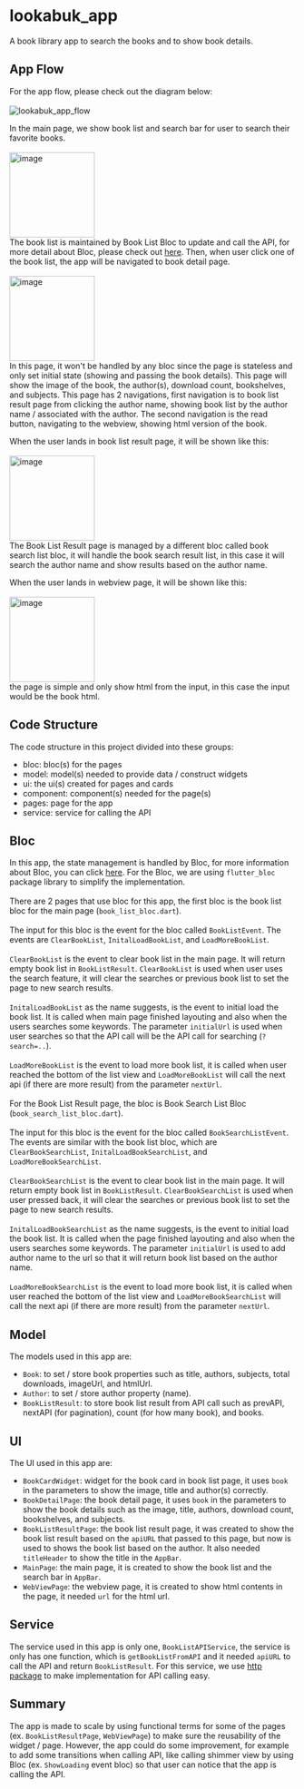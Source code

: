 
# lookabuk_app

A book library app to search the books and to show book details.

## App Flow

For the app flow, please check out the diagram below: <br/>
<br/>![lookabuk_app_flow](https://user-images.githubusercontent.com/69043715/193239369-b9ac2369-6d3f-4fec-8c01-45b9dbf3a6bf.png)

In the main page, we show book list and search bar for user to search their favorite books. <br/>
<br/><img width="150" alt="image" src="https://user-images.githubusercontent.com/69043715/193237054-0cbb3803-a9d3-481b-97c8-7fc9a42f84e3.png"><br/>
The book list is maintained by Book List Bloc to update and call the API, for more detail about Bloc, please check out [here](https://pub.dev/packages/flutter_bloc).
Then, when user click one of the book list, the app will be navigated to book detail page.<br/><br/>
<img width="150" alt="image" src="https://user-images.githubusercontent.com/69043715/193238071-bb4d9cf4-6274-4619-9f32-4dc82df446fe.png"><br/>
In this page, it won't be handled by any bloc since the page is stateless and only set initial state (showing and passing the book details). 
This page will show the image of the book, the author(s), download count, bookshelves, and subjects. This page has 2 navigations, first navigation is to book list result page from clicking the author name, showing book list by the author name / associated with the author. The second navigation is the read button, navigating to the webview, showing html version of the book.

When the user lands in book list result page, it will be shown like this: <br/> <br/>
<img width="150" alt="image" src="https://user-images.githubusercontent.com/69043715/193240848-9b8e32e3-84a4-4918-97e8-da94e9a0d303.png"> <br/>
The Book List Result page is managed by a different bloc called book search list bloc, it will handle the book search result list, in this case it will search the author name and show results based on the author name.

When the user lands in webview page, it will be shown like this: <br/> <br/>
<img width="150" alt="image" src="https://user-images.githubusercontent.com/69043715/193241204-d449a3e1-fa80-4c2b-a6c2-117b0aec2d2a.png"><br/>
the page is simple and only show html from the input, in this case the input would be the book html.

## Code Structure

The code structure in this project divided into these groups:
- bloc: bloc(s) for the pages
- model: model(s) needed to provide data / construct widgets
- ui: the ui(s) created for pages and cards
- component: component(s) needed for the page(s)
- pages: page for the app
- service: service for calling the API

## Bloc

In this app, the state management is handled by Bloc, for more information about Bloc, you can click [here](https://pub.dev/packages/flutter_bloc).
For the Bloc, we are using `flutter_bloc` package library to simplify the implementation. <br/><br/> There are 2 pages that use bloc for this app, the first bloc is the book list bloc for the main page (`book_list_bloc.dart`). <br/><br/> The input for this bloc is the event for the bloc called `BookListEvent`. The events are `ClearBookList`, `InitalLoadBookList`, and `LoadMoreBookList`.<br/><br/> `ClearBookList` is the event to clear book list in the main page. It will return empty book list in `BookListResult`. `ClearBookList` is used when user uses the search feature, it will clear the searches or previous book list to set the page to new search results.<br/><br/> `InitalLoadBookList` as the name suggests, is the event to initial load the book list. It is called when main page finished layouting and also when the users searches some keywords. The parameter `initialUrl` is used when user searches so that the API call will be the API call for searching (`?search=..`). <br/><br/> `LoadMoreBookList` is the event to load more book list, it is called when user reached the bottom of the list view and `LoadMoreBookList` will call the next api (if there are more result) from the parameter `nextUrl`.<br/><br/> For the Book List Result page, the bloc is Book Search List Bloc (`book_search_list_bloc.dart`). <br/><br/> The input for this bloc is the event for the bloc called `BookSearchListEvent`. The events are similar with the book list bloc, which are `ClearBookSearchList`, `InitalLoadBookSearchList`, and `LoadMoreBookSearchList`.<br/><br/> `ClearBookSearchList` is the event to clear book list in the main page. It will return empty book list in `BookListResult`. `ClearBookSearchList` is used when user pressed back, it will clear the searches or previous book list to set the page to new search results.<br/><br/> `InitalLoadBookSearchList` as the name suggests, is the event to initial load the book list. It is called when the page finished layouting and also when the users searches some keywords. The parameter `initialUrl` is used to add author name to the url so that it will return book list based on the author name. <br/><br/> `LoadMoreBookSearchList` is the event to load more book list, it is called when user reached the bottom of the list view and `LoadMoreBookSearchList` will call the next api (if there are more result) from the parameter `nextUrl`.

## Model

The models used in this app are:
- `Book`: to set / store book properties such as title, authors, subjects, total downloads, imageUrl, and htmlUrl.
- `Author`: to set / store author property (name).
- `BookListResult`: to store book list result from API call such as prevAPI, nextAPI (for pagination), count (for how many book), and books.

## UI

The UI used in this app are:
- `BookCardWidget`: widget for the book card in book list page, it uses `book` in the parameters to show the image, title and author(s) correctly.
- `BookDetailPage`: the book detail page, it uses `book` in the parameters to show the book details such as the image, title, authors, download count, bookshelves, and subjects.
- `BookListResultPage`: the book list result page, it was created to show the book list result based on the `apiURL` that passed to this page, but now is used to shows the book list based on the author. It also needed `titleHeader` to show the title in the `AppBar`.
- `MainPage`: the main page, it is created to show the book list and the search bar in `AppBar`.
- `WebViewPage`: the webview page, it is created to show html contents in the page, it needed `url` for the html url.

## Service

The service used in this app is only one, `BookListAPIService`, the service is only has one function, which is `getBookListFromAPI` and it needed `apiURL` to call the API and return `BookListResult`. For this service, we use [http package](https://pub.dev/packages/http) to make implementation for API calling easy.

## Summary
The app is made to scale by using functional terms for some of the pages (ex. `BookListResultPage`, `WebViewPage`) to make sure the reusability of the widget / page. However, the app could do some improvement, for example to add some transitions when calling API, like calling shimmer view by using Bloc (ex. `ShowLoading` event bloc) so that user can notice that the app is calling the API.
